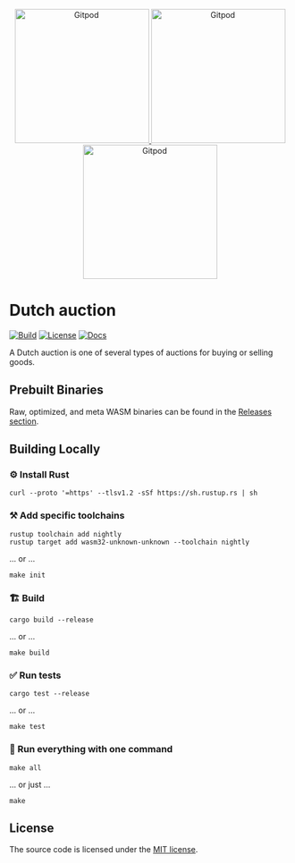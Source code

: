 <p align="center">
  <a href="https://gitpod.io/#https://github.com/Heriels-Sun/daAuction/tree/main/seal-bid-auction" target="_blank">
    <img src="https://gitpod.io/button/open-in-gitpod.svg" width="240" alt="Gitpod">
  </a>
  <a href="https://gitpod.io/#https://github.com/gear-dapps/dutch-auction" target="_blank">
    <img src="https://gitpod.io/button/open-in-gitpod.svg" width="240" alt="Gitpod">
  </a>
  <a href="https://gitpod.io/#https://github.com/gear-dapps/dutch-auction" target="_blank">
    <img src="https://gitpod.io/button/open-in-gitpod.svg" width="240" alt="Gitpod">
  </a>
</p>

# Dutch auction

[![Build][build_badge]][build_href]
[![License][lic_badge]][lic_href]
[![Docs][docs_badge]][docs_href]

[build_badge]: https://github.com/gear-dapps/dutch-auction/workflows/Build/badge.svg
[build_href]: https://github.com/gear-dapps/dutch-auction/actions/workflows/build.yml

[lic_badge]: https://img.shields.io/badge/License-MIT-success
[lic_href]: https://github.com/gear-dapps/dutch-auction/blob/master/LICENSE

[docs_badge]: https://img.shields.io/badge/Docs-online-5023dd
[docs_href]: https://dapp.rs/dutch-auction

<!-- Description starts here -->

A Dutch auction is one of several types of auctions for buying or selling goods.

<!-- End of description -->

## Prebuilt Binaries

Raw, optimized, and meta WASM binaries can be found in the [Releases section](https://github.com/gear-dapps/dutch-auction/releases).

## Building Locally

### ⚙️ Install Rust

```shell
curl --proto '=https' --tlsv1.2 -sSf https://sh.rustup.rs | sh
```

### ⚒️ Add specific toolchains

```shell
rustup toolchain add nightly
rustup target add wasm32-unknown-unknown --toolchain nightly
```

... or ...

```shell
make init
```

### 🏗️ Build

```shell
cargo build --release
```

... or ...

```shell
make build
```

### ✅ Run tests

```shell
cargo test --release
```

... or ...

```shell
make test
```

### 🚀 Run everything with one command

```shell
make all
```

... or just ...

```shell
make
```

## License

The source code is licensed under the [MIT license](LICENSE).
